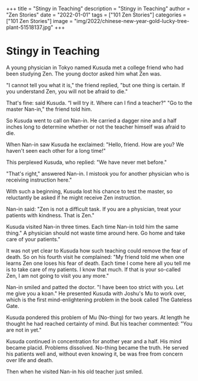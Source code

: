 +++
title = "Stingy in Teaching"
description = "Stingy in Teaching"
author = "Zen Stories"
date = "2022-01-01"
tags = ["101 Zen Stories"]
categories = ["101 Zen Stories"]
image =  "img/2022/chinese-new-year-gold-lucky-tree-plant-51518137.jpg"
+++

# Stingy in Teaching

A young physician in Tokyo named Kusuda met a college friend who had been studying Zen. The young doctor asked him what Zen was.

"I cannot tell you what it is," the friend replied, "but one thing is certain. If you understand Zen, you will not be afraid to die."

That's fine: said Kusuda. “I will try it. Where can I find a teacher?" "Go to the master Nan-in," the friend told him.

So Kusuda went to call on Nan-in. He carried a dagger nine and a half inches long to determine whether or not the teacher himself was afraid to die.

When Nan-in saw Kusuda he exclaimed: "Hello, friend. How are you? We haven't seen each other for a long time!"

This perplexed Kusuda, who replied: "We have never met before."

"That's right," answered Nan-in. I mistook you for another physician who is receiving instruction here."

With such a beginning, Kusuda lost his chance to test the master, so reluctantly be asked if he might receive Zen instruction.

Nan-in said: "Zen is not a difficult task. If you are a physician, treat your patients with kindness. That is Zen."

Kusuda visited Nan-in three times. Each time Nan-in told him the same thing." A physician should not waste time around here. Go home and take care of your patients."

It was not yet clear to Kusuda how such teaching could remove the fear of death. So on his fourth visit he complained: "My friend told me when one learns Zen one loses his fear of death. Each time I come here all you tell me is to take care of my patients. I know that much. If that is your so-called Zen, I am not going to visit you any more."

Nan-in smiled and patted the doctor. "I have been too strict with you. Let me give you a koan." He presented Kusuda with Joshu's Mu to work over, which is the first mind-enlightening problem in the book called The Gateless Gate.

Kusuda pondered this problem of Mu (No-thing) for two years. At length he thought he had reached certainty of mind. But his teacher commented: "You are not in yet."

Kusuda continued in concentration for another year and a half. His mind became placid. Problems dissolved. No-thing became the truth. He served his patients well and, without even knowing it, be was free from concern over life and death.

Then when he visited Nan-in his old teacher just smiled.
